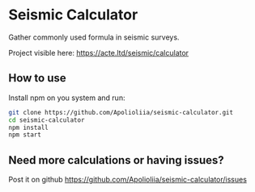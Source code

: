# Seismic Calculator

Gather commonly used formula in seismic surveys.

Project visible here: https://acte.ltd/seismic/calculator

## How to use

Install npm on you system and run:

```sh
git clone https://github.com/Apolioliia/seismic-calculator.git
cd seismic-calculator
npm install
npm start
```

## Need more calculations or having issues?

Post it on github https://github.com/Apolioliia/seismic-calculator/issues
